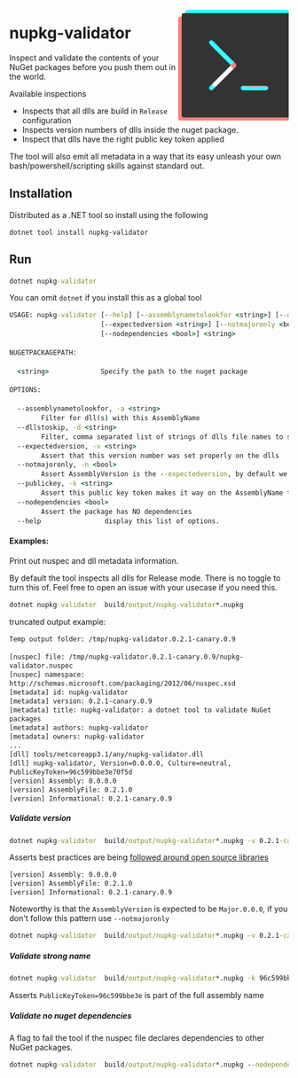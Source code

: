 <p>
<img align="right" src="nuget-icon.png">  

# nupkg-validator
</p>

Inspect and validate the contents of your NuGet packages before you push them out in the world.

Available inspections

- Inspects that all dlls are build in `Release` configuration
- Inspects version numbers of dlls inside the nuget package.
- Inspect that dlls have the right public key token applied

The tool will also emit all metadata in a way that its easy unleash your own bash/powershell/scripting skills
against standard out.

## Installation


Distributed as a .NET tool so install using the following

```
dotnet tool install nupkg-validator
```

## Run 

```bat
dotnet nupkg-validator 
```

You can omit `dotnet` if you install this as a global tool

```bat
USAGE: nupkg-validator [--help] [--assemblynametolookfor <string>] [--dllstoskip <string>]
                       [--expectedversion <string>] [--notmajoronly <bool>] [--publickey <string>]
                       [--nodependencies <bool>] <string>

NUGETPACKAGEPATH:

  <string>             Specify the path to the nuget package

OPTIONS:

  --assemblynametolookfor, -a <string>
        Filter for dll(s) with this AssemblyName
  --dllstoskip, -d <string>
        Filter, comma separated list of strings of dlls file names to skip, defaults to none
  --expectedversion, -v <string>
        Assert that this version number was set properly on the dlls
  --notmajoronly, -n <bool>
        Assert AssemblyVersion is the --expectedversion, by default we assert its MAJOR.0.0.0
  --publickey, -k <string>
        Assert this public key token makes it way on the AssemblyName for the dlls
  --nodependencies <bool>
        Assert the package has NO dependencies
  --help                display this list of options.
```

#### Examples:

Print out nuspec and dll metadata information.

By default the tool inspects all dlls for Release mode. There is no toggle to turn this of. Feel free to open an issue
with your usecase if you need this.

```bat
dotnet nupkg-validator  build/output/nupkg-validator*.nupkg  
```

truncated output example:

```
Temp output folder: /tmp/nupkg-validator.0.2.1-canary.0.9

[nuspec] file: /tmp/nupkg-validator.0.2.1-canary.0.9/nupkg-validator.nuspec
[nuspec] namespace: http://schemas.microsoft.com/packaging/2012/06/nuspec.xsd
[metadata] id: nupkg-validator 
[metadata] version: 0.2.1-canary.0.9 
[metadata] title: nupkg-validator: a dotnet tool to validate NuGet packages 
[metadata] authors: nupkg-validator 
[metadata] owners: nupkg-validator 
...
[dll] tools/netcoreapp3.1/any/nupkg-validator.dll
[dll] nupkg-validator, Version=0.0.0.0, Culture=neutral, PublicKeyToken=96c599bbe3e70f5d
[version] Assembly: 0.0.0.0
[version] AssemblyFile: 0.2.1.0
[version] Informational: 0.2.1-canary.0.9
```

##### Validate version

```bat
dotnet nupkg-validator  build/output/nupkg-validator*.nupkg -v 0.2.1-canary.0.9
```

Asserts best practices are being [followed around open source libraries](https://docs.microsoft.com/en-ca/dotnet/standard/library-guidance/versioning#version-numbers)

```
[version] Assembly: 0.0.0.0
[version] AssemblyFile: 0.2.1.0
[version] Informational: 0.2.1-canary.0.9
```

Noteworthy is that the `AssemblyVersion` is expected to be `Major.0.0.0`, if you don't follow this pattern use `--notmajoronly`

```bat
dotnet nupkg-validator  build/output/nupkg-validator*.nupkg -v 0.2.1-canary.0.9 --notmajoronly
```

##### Validate strong name

```bat
dotnet nupkg-validator  build/output/nupkg-validator*.nupkg -k 96c599bbe3e
```

Asserts `PublicKeyToken=96c599bbe3e` is part of the full assembly name

##### Validate no nuget dependencies

A flag to fail the tool if the nuspec file declares dependencies to other NuGet packages.

```bat
dotnet nupkg-validator  build/output/nupkg-validator*.nupkg --nodependencies true
```

